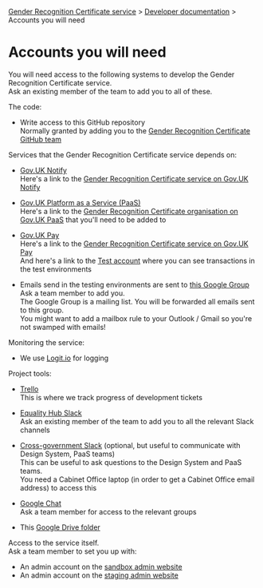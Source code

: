 
[Gender Recognition Certificate service](../README.md) >
[Developer documentation](README.md) >
Accounts you will need

# Accounts you will need

You will need access to the following systems to develop the Gender Recognition Certificate service.  
Ask an existing member of the team to add you to all of these.

The code:
* Write access to this GitHub repository  
  Normally granted by adding you to the
  [Gender Recognition Certificate GitHub team](https://github.com/orgs/cabinetoffice/teams/gender-recognition-certification)

Services that the Gender Recognition Certificate service depends on:
* [Gov.UK Notify](https://www.notifications.service.gov.uk/)  
  Here's a link to the [Gender Recognition Certificate service on Gov.UK Notify](https://www.notifications.service.gov.uk/services/36bdb0a3-86e3-423d-b1ce-26fae1ead417)

* [Gov.UK Platform as a Service (PaaS)](https://www.cloud.service.gov.uk/)  
  Here's a link to the [Gender Recognition Certificate organisation on Gov.UK PaaS](https://admin.london.cloud.service.gov.uk/organisations/7f161279-648d-4cf4-99c6-0e8af0454f65)
  that you'll need to be added to

* [Gov.UK Pay](https://www.payments.service.gov.uk/)  
  Here's a link to the [Gender Recognition Certificate service on Gov.UK Pay](https://selfservice.payments.service.gov.uk/service/4a23aa76474848b1b003ebe58321ffac/organisation-details)  
  And here's a link to the [Test account](https://selfservice.payments.service.gov.uk/account/9ce8b0f823524e32b74be275880b13db/dashboard) where you can see transactions in the test environments

* Emails send in the testing environments are sent to [this Google Group](https://groups.google.com/a/cabinetoffice.gov.uk/d/forum/grc-service-account)  
  Ask a team member to add you.  
  The Google Group is a mailing list. You will be forwarded all emails sent to this group.  
  You might want to add a mailbox rule to your Outlook / Gmail so you're not swamped with emails!

Monitoring the service:
* We use [Logit.io](https://logit.io/) for logging

Project tools:
* [Trello](https://trello.com/b/E8b3Jgfl)  
  This is where we track progress of development tickets

* [Equality Hub Slack](https://equalityhub.slack.com)  
  Ask an existing member of the team to add you to all the relevant Slack channels

* [Cross-government Slack](https://ukgovernmentdigital.slack.com) (optional, but useful to communicate with Design System, PaaS teams)  
  This can be useful to ask questions to the Design System and PaaS teams.  
  You need a Cabinet Office laptop (in order to get a Cabinet Office email address) to access this

* [Google Chat](https://mail.google.com/chat)  
  Ask a team member for access to the relevant groups

* This [Google Drive folder](https://drive.google.com/drive/u/3/folders/14BJ-tgEuGbdf1Ak0A1G8nUZxP7LdJDa0)

Access to the service itself.  
Ask a team member to set you up with:
* An admin account on the [sandbox admin website](https://geo-gender-recognition-certificate-admin.london.cloudapps.digital/)
* An admin account on the [staging admin website](https://grc-staging-admin.london.cloudapps.digital/)
